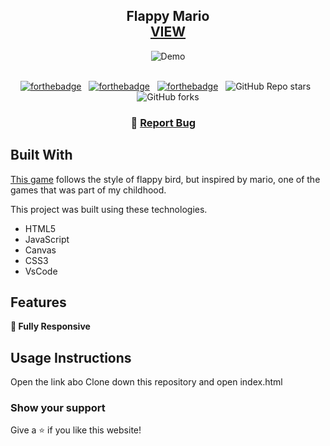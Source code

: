<h2 align="center">
  Flappy Mario <br/>
  <a href="https://leonardo.d3f4lt.com.br/" target="_blank">VIEW</a>
</h2>
<div align="center">
  <img alt="Demo" src="https://user-images.githubusercontent.com/18251655/221361401-0dcffef0-b7e8-4407-954d-7941c64c025e.gif" />
</div>

<br/>

<center>

[![forthebadge](https://forthebadge.com/images/badges/built-with-love.svg)](https://forthebadge.com) &nbsp;
[![forthebadge](https://forthebadge.com/images/badges/made-with-javascript.svg)](https://forthebadge.com) &nbsp;
[![forthebadge](https://forthebadge.com/images/badges/open-source.svg)](https://forthebadge.com) &nbsp;
![GitHub Repo stars](https://img.shields.io/github/stars/leonardo-matheus/Portfolio?color=red&logo=github&style=for-the-badge) &nbsp;
![GitHub forks](https://img.shields.io/github/forks/leonardo-matheus/Portfolio?color=red&logo=github&style=for-the-badge)

</center>

<h3 align="center">
    🔹
    <a href="https://github.com/leonardo-matheus/Portfolio/issues">Report Bug</a> &nbsp; &nbsp;
</h3>

## Built With

<a href="https://flappy.d3f4lt.com.br/" target="_blank">This game</a> follows the style of flappy bird, but inspired by mario, one of the games that was part of my childhood.<br/>

This project was built using these technologies.

- HTML5
- JavaScript
- Canvas
- CSS3
- VsCode

## Features

**📱 Fully Responsive**

## Usage Instructions

Open the link abo
Clone down this repository and open index.html

### Show your support

Give a ⭐ if you like this website!
